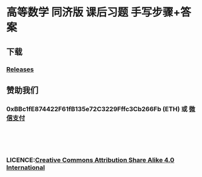# 高等数学 同济版 课后习题 手写步骤+答案

## 下载
###  [Releases](https://github.com/yanboishere/Answers-of-exercises-in-advanced-mathematics-textbooks/releases)

## 赞助我们
### 0xBBc1fE874422F61fB135e72C3229Fffc3Cb266Fb (ETH) 或 [微信支付](https://yanbo.tech/post/support/)

<br>
<br>
<br>

### LICENCE:[Creative Commons Attribution Share Alike 4.0 International](https://creativecommons.org/licenses/by-sa/4.0/deed.zh)

